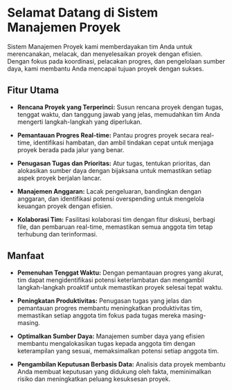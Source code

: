 # Selamat Datang di Sistem Manajemen Proyek

Sistem Manajemen Proyek kami memberdayakan tim Anda untuk merencanakan, melacak, dan menyelesaikan proyek dengan efisien. Dengan fokus pada koordinasi, pelacakan progres, dan pengelolaan sumber daya, kami membantu Anda mencapai tujuan proyek dengan sukses.

## Fitur Utama

- **Rencana Proyek yang Terperinci:** Susun rencana proyek dengan tugas, tenggat waktu, dan tanggung jawab yang jelas, memudahkan tim Anda mengerti langkah-langkah yang diperlukan.

- **Pemantauan Progres Real-time:** Pantau progres proyek secara real-time, identifikasi hambatan, dan ambil tindakan cepat untuk menjaga proyek berada pada jalur yang benar.

- **Penugasan Tugas dan Prioritas:** Atur tugas, tentukan prioritas, dan alokasikan sumber daya dengan bijaksana untuk memastikan setiap aspek proyek berjalan lancar.

- **Manajemen Anggaran:** Lacak pengeluaran, bandingkan dengan anggaran, dan identifikasi potensi overspending untuk mengelola keuangan proyek dengan efisien.

- **Kolaborasi Tim:** Fasilitasi kolaborasi tim dengan fitur diskusi, berbagi file, dan pembaruan real-time, memastikan semua anggota tim tetap terhubung dan terinformasi.

## Manfaat

- **Pemenuhan Tenggat Waktu:** Dengan pemantauan progres yang akurat, tim dapat mengidentifikasi potensi keterlambatan dan mengambil langkah-langkah proaktif untuk memastikan proyek selesai tepat waktu.

- **Peningkatan Produktivitas:** Penugasan tugas yang jelas dan pemantauan progres membantu meningkatkan produktivitas tim, memastikan setiap anggota tim fokus pada tugas mereka masing-masing.

- **Optimalkan Sumber Daya:** Manajemen sumber daya yang efisien membantu mengalokasikan tugas kepada anggota tim dengan keterampilan yang sesuai, memaksimalkan potensi setiap anggota tim.

- **Pengambilan Keputusan Berbasis Data:** Analisis data proyek membantu Anda membuat keputusan yang didukung oleh fakta, meminimalkan risiko dan meningkatkan peluang kesuksesan proyek.
